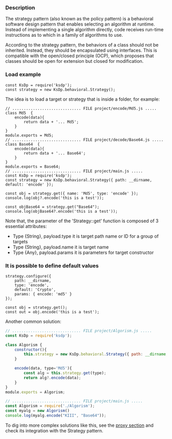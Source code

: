 ### Description

The strategy pattern (also known as the policy pattern) is a behavioral software design pattern that enables selecting an algorithm at runtime. Instead of implementing a single algorithm directly, code receives run-time instructions as to which in a family of algorithms to use.

According to the strategy pattern, the behaviors of a class should not be inherited. Instead, they should be encapsulated using interfaces. This is compatible with the open/closed principle (OCP), which proposes that classes should be open for extension but closed for modification.

### Load example
```Js
const KsDp = require('ksdp');
const strategy = new KsDp.behavioral.Strategy();
```

The idea is to load a target or strategy that is inside a folder, for example:

```Js Simple Usage example 
// .............................. FILE project/encode/Md5.js .....
class Md5  {
    encode(data){
        return data + '... Md5';
    }
}
module.exports = Md5;
// .............................. FILE project/decode/Base64.js .....
class Base64  {
    encode(data){
        return data + '... Base64';
    }
}
module.exports = Base64;
// .............................. FILE project/main.js .....
const KsDp = require('ksdp');
const strategy = new KsDp.behavioral.Strategy({ path: __dirname, default: 'encode' });

const obj = strategy.get({ name: 'Md5', type: 'encode' });
console.log(obj?.encode('this is a test'));

const objBase64 = strategy.get("Base64");
console.log(objBase64?.encode('this is a test'));
```

Note that, the parameter of the 'Strategy::get' function is composed of 3 essential attributes:
* Type {String}, payload.type it is target path name or ID for a group of targets
* Type {String}, payload.name it is target name
* Type {Any}, payload.params it is parameters for target constructor


### It is possible to define default values
```Js
strategy.configure({ 
    path: __dirname, 
    type: 'encode',
    default: 'Crypto', 
    params: { encode: 'md5' } 
});

const obj = strategy.get();
const out = obj.encode('this is a test');
```

Another common solution:
```js
// .............................. FILE project/Algorism.js .....
const KsDp = require('ksdp');

class Algorism {
    constructor(){
        this.strategy = new KsDp.behavioral.Strategy({ path: __dirname, default: 'encode' });
    }

    encode(data, type='Md5'){
        const alg = this.strategy.get(type);
        return alg?.encode(data);
    }
}
module.exports = Algorism;

// .............................. FILE project/main.js .....
const Algorism = require('./Algorism');
const myalg = new Algorism()
console.log(myalg.encode("KIII", "Base64"));
```

To dig into more complex solutions like this, see the [proxy section](structural.proxy.md) and check its integration with the Strategy pattern.